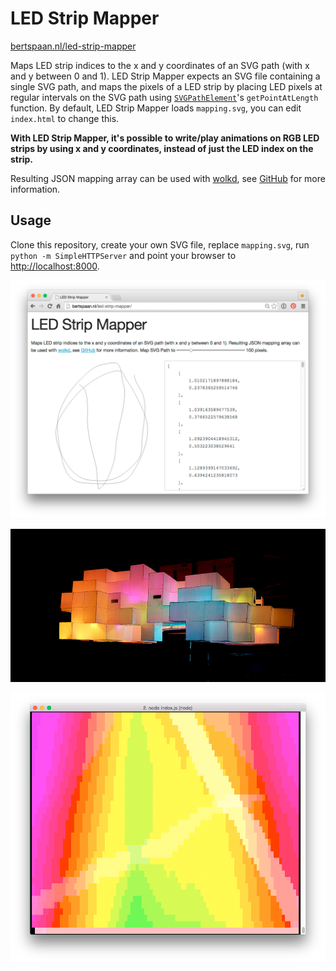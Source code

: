 # LED Strip Mapper

[bertspaan.nl/led-strip-mapper](http://bertspaan.nl/led-strip-mapper)

Maps LED strip indices to the x and y coordinates of an SVG path (with x and y between 0 and 1). LED Strip Mapper expects an SVG file containing a single SVG path, and maps the pixels of a LED strip by placing LED pixels at regular intervals on the SVG path using [`SVGPathElement`](https://developer.mozilla.org/en/docs/Web/API/SVGPathElement)'s `getPointAtLength` function. By default, LED Strip Mapper loads `mapping.svg`, you can edit `index.html` to change this.

__With LED Strip Mapper, it's possible to write/play animations on RGB LED strips by using x and y coordinates, instead of just the LED index on the strip.__

Resulting JSON mapping array can be used with <a href="https://github.com/bertspaan/wolkd">wolkd</a>, see <a href="https://github.com/bertspaan/led-strip-mapper">GitHub</a> for more information.

## Usage

Clone this repository, create your own SVG file, replace `mapping.svg`, run `python -m SimpleHTTPServer` and point your browser to [http://localhost:8000](http://localhost:8000).

![](screenshot.png)

![](https://raw.githubusercontent.com/bertspaan/wolkd/master/public/img/wolk.jpg)

![](https://raw.githubusercontent.com/bertspaan/wolkd/master/public/img/wolkd.png)
